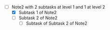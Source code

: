 
- [ ] Note2 with 2 subtasks at level 1 and 1 at level 2
	- [x] Subtask 1 of Note2
	- [ ] Subtask 2 of Note2
		- [ ]  Subtask of Subtask 2 of Note2